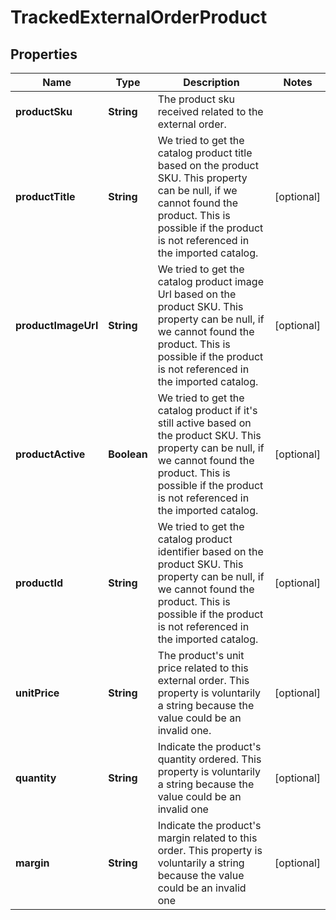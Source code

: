 
# TrackedExternalOrderProduct

## Properties
Name | Type | Description | Notes
------------ | ------------- | ------------- | -------------
**productSku** | **String** | The product sku received related to the external order. | 
**productTitle** | **String** | We tried to get the catalog product title based on the product SKU. This property can be null, if we cannot found the product. This is possible if the product is not referenced in the imported catalog. |  [optional]
**productImageUrl** | **String** | We tried to get the catalog product image Url based on the product SKU. This property can be null, if we cannot found the product. This is possible if the product is not referenced in the imported catalog. |  [optional]
**productActive** | **Boolean** | We tried to get the catalog product if it&#39;s still active based on the product SKU. This property can be null, if we cannot found the product. This is possible if the product is not referenced in the imported catalog. |  [optional]
**productId** | **String** | We tried to get the catalog product identifier based on the product SKU. This property can be null, if we cannot found the product. This is possible if the product is not referenced in the imported catalog. |  [optional]
**unitPrice** | **String** | The product&#39;s unit price related to this external order. This property is voluntarily a string because the value could be an invalid one. |  [optional]
**quantity** | **String** | Indicate the product&#39;s quantity ordered. This property is voluntarily a string because the value could be an invalid one |  [optional]
**margin** | **String** | Indicate the product&#39;s margin related to this order. This property is voluntarily a string because the value could be an invalid one |  [optional]



